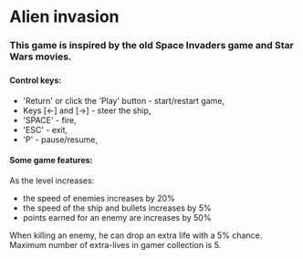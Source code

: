 <h1>Alien invasion</h1>

<h3>This game is inspired by the old Space Invaders game and Star Wars movies.<h3>
  
<h4>Control keys:</h4>
      <ul>
        <li>'Return' or click the 'Play' button - start/restart game, </li>
        <li> Keys [<-] and [->] - steer the ship, </li>
        <li>'SPACE' - fire, </li>
        <li>'ESC' - exit, </li>
        <li>'P' - pause/resume, </li>
     </ul>

<h4>Some game features:</h4>
  <p>As the level increases: 
      <ul>
        <li>the speed of enemies increases by 20%</li>
        <li>the speed of the ship and bullets increases by 5%</li>
        <li>points earned for an enemy are increases by 50%</li>
     </ul>
  </p>
  
<p>When killing an enemy, he can drop an extra life with a 5% chance. Maximum number of extra-lives in gamer collection is 5.</p>
  



